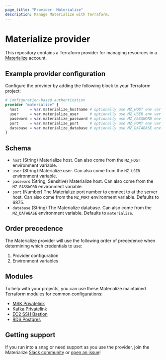 ```yaml
---
page_title: "Provider: Materialize"
description: Manage Materialize with Terraform.
---
```


# Materialize provider

This repository contains a Terraform provider for managing resources in a [Materialize](https://materialize.com/) account.

## Example provider configuration

Configure the provider by adding the following block to your Terraform project:

```terraform
# Configuration-based authentication
provider "materialize" {
  host     = var.materialize_hostname # optionally use MZ_HOST env var
  user     = var.materialize_user     # optionally use MZ_USER env var
  password = var.materialize_password # optionally use MZ_PASSWORD env var
  port     = var.materialize_port     # optionally use MZ_PORT env var
  database = var.materialize_database # optionally use MZ_DATABASE env var
}
```

## Schema

* `host` (String) Materialize host. Can also come from the `MZ_HOST` environment variable.
* `user` (String) Materialize user. Can also come from the `MZ_USER` environment variable.
* `password` (String, Sensitive) Materialize host. Can also come from the `MZ_PASSWORD` environment variable.
* `port` (Number) The Materialize port number to connect to at the server host. Can also come from the `MZ_PORT` environment variable. Defaults to 6875.
* `database` (String) The Materialize database. Can also come from the `MZ_DATABASE` environment variable. Defaults to `materialize`.

## Order precedence

The Materialize provider will use the following order of precedence when determining which credentials to use:
1. Provider configuration
2. Environment variables

## Modules

To help with your projects, you can use these Materialize maintained Terraform modules for common configurations:

* [MSK Privatelink](https://registry.terraform.io/modules/MaterializeInc/msk-privatelink/aws/latest)
* [Kafka Privatelink](https://registry.terraform.io/modules/MaterializeInc/kafka-privatelink/aws/latest)
* [EC2 SSH Bastion](https://registry.terraform.io/modules/MaterializeInc/ec2-ssh-bastion/aws/latest)
* [RDS Postgres](https://registry.terraform.io/modules/MaterializeInc/rds-postgres/aws/latest)

## Getting support

If you run into a snag or need support as you use the provider, join the Materialize [Slack community](https://materialize.com/s/chat) or [open an issue](https://github.com/MaterializeInc/terraform-provider-materialize/issues)!
